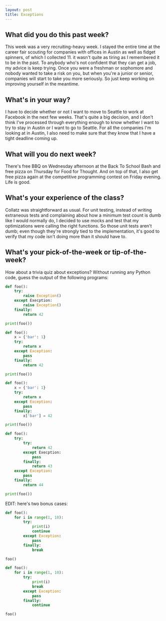 ```yaml
---
layout: post
title: Exceptions
---
```


## What did you do this past week?

This week was a very recruiting-heavy week. I stayed the entire time at the career fair scouting for companies with offices in Austin as well as fidget spinners, of which I collected 11. it wasn't quite as tiring as I remembered it to be in the past. To anybody who's not confident that they can get a job, my advice is keep trying. Once you were a freshman or sophomore and nobody wanted to take a risk on you, but when you're a junior or senior, companies will start to take you more seriously. So just keep working on improving yourself in the meantime.

## What's in your way?

I have to decide whether or not I want to move to Seattle to work at Facebook in the next few weeks. That's quite a big decision, and I don't think I've processed through everything enough to know whether I want to try to stay in Austin or I want to go to Seattle. For all the companies I'm looking at in Austin, I also need to make sure that they know that I have a tight deadline coming up.

## What will you do next week?

There's free BBQ on Wednesday afternoon at the Back To School Bash and free pizza on Thursday for Food for Thought. And on top of that, I also get free pizza again at the competitive programming contest on Friday evening. Life is good.

## What's your experience of the class?

Collatz was straightforward as usual. For unit testing, instead of writing extraneous tests and complaining about how a minimum test count is dumb like I would normally do, I decided to use mocks and test that my optimizations were calling the right functions. So those unit tests aren't dumb; even though they're strongly tied to the implementation, it's good to verify that my code isn't doing more than it should have to.

## What's your pick-of-the-week or tip-of-the-week?

How about a trivia quiz about exceptions? Without running any Python code, guess the output of the following programs:

```python
def foo():
    try:
        raise Exception()
    except Execption:
        raise Exception()
    finally:
        return 42

print(foo())
```

```python
def foo():
    x = {'bar': 1}
    try:
        return x
    except Exception:
        pass
    finally:
        return 42

print(foo())
```

```python
def foo():
    x = {'bar': 1}
    try:
        return x
    except Exception:
        pass
    finally:
        x['bar'] = 42

print(foo())
```

```python
def foo():
    try:
        try:
            return 42
        except Execption:
            pass
        finally:
            return 43
    except Exception:
        pass
    finally:
        return 44

print(foo())
```

EDIT: here's two bonus cases:

```python
def foo():
    for i in range(1, 10):
        try:
            print(i)
            continue
        except Exception:
            pass
        finally:
            break

foo()
```

```python
def foo():
    for i in range(1, 10):
        try:
            print(i)
            break
        except Exception:
            pass
        finally:
            continue

foo()
```
